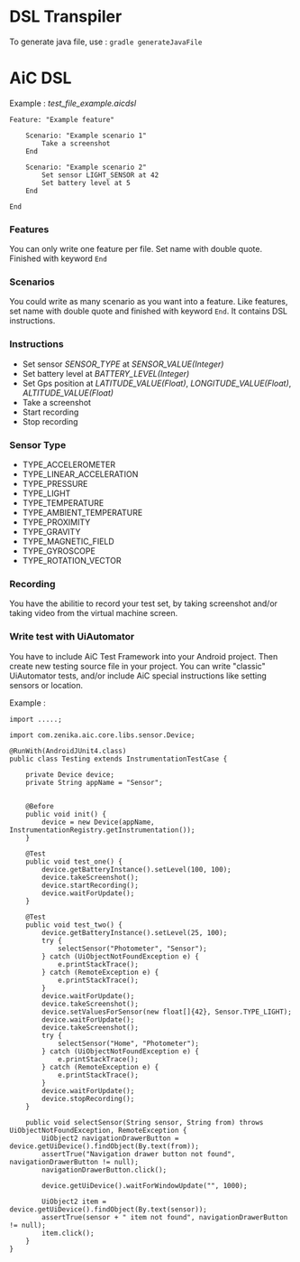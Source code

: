 # DSL Transpiler

To generate java file, use :
`gradle generateJavaFile`

# AiC DSL

Example : *test_file_example.aicdsl*

    Feature: "Example feature"
    
        Scenario: "Example scenario 1"
            Take a screenshot
        End
        
        Scenario: "Example scenario 2"
            Set sensor LIGHT_SENSOR at 42
            Set battery level at 5
        End
        
    End


### Features
You can only write one feature per file. Set name with double quote. Finished with keyword ```End```

### Scenarios
You could write as many scenario as you want into a feature. Like features, set name with double quote and finished with keyword ```End```. It contains DSL instructions.

### Instructions
* Set sensor *SENSOR_TYPE* at *SENSOR_VALUE(Integer)* 
* Set battery level at *BATTERY_LEVEL(Integer)*
* Set Gps position at *LATITUDE_VALUE(Float)*, *LONGITUDE_VALUE(Float)*, *ALTITUDE_VALUE(Float)*
* Take a screenshot
* Start recording
* Stop recording

### Sensor Type

* TYPE_ACCELEROMETER
* TYPE_LINEAR_ACCELERATION
* TYPE_PRESSURE
* TYPE_LIGHT
* TYPE_TEMPERATURE
* TYPE_AMBIENT_TEMPERATURE
* TYPE_PROXIMITY
* TYPE_GRAVITY
* TYPE_MAGNETIC_FIELD
* TYPE_GYROSCOPE
* TYPE_ROTATION_VECTOR

### Recording
You have the abilitie to record your test set, by taking screenshot and/or taking video from the virtual machine screen.

### Write test with UiAutomator
You have to include AiC Test Framework into your Android project.
Then create new testing source file in your project.
You can write "classic" UiAutomator tests, and/or include AiC special instructions like setting sensors or location.

Example :

    import .....;
    
    import com.zenika.aic.core.libs.sensor.Device;
    
    @RunWith(AndroidJUnit4.class)
    public class Testing extends InstrumentationTestCase {
    
    	private Device device;
    	private String appName = "Sensor";
    
    
        @Before
        public void init() {
            device = new Device(appName, InstrumentationRegistry.getInstrumentation());
    	}
    
    	@Test
    	public void test_one() {
    		device.getBatteryInstance().setLevel(100, 100);
    		device.takeScreenshot();
    		device.startRecording();
    		device.waitForUpdate();
    	}
    
    	@Test
    	public void test_two() {
    		device.getBatteryInstance().setLevel(25, 100);
    		try {
    			selectSensor("Photometer", "Sensor");
    		} catch (UiObjectNotFoundException e) {
    			e.printStackTrace();
    		} catch (RemoteException e) {
    			e.printStackTrace();
    		}
    		device.waitForUpdate();
    		device.takeScreenshot();
    		device.setValuesForSensor(new float[]{42}, Sensor.TYPE_LIGHT);
    		device.waitForUpdate();
    		device.takeScreenshot();
    		try {
    			selectSensor("Home", "Photometer");
    		} catch (UiObjectNotFoundException e) {
    			e.printStackTrace();
    		} catch (RemoteException e) {
    			e.printStackTrace();
    		}
    		device.waitForUpdate();
    		device.stopRecording();
    	}
    	
        public void selectSensor(String sensor, String from) throws UiObjectNotFoundException, RemoteException {
    		UiObject2 navigationDrawerButton = device.getUiDevice().findObject(By.text(from));
    		assertTrue("Navigation drawer button not found", navigationDrawerButton != null);
    		navigationDrawerButton.click();
    
    		device.getUiDevice().waitForWindowUpdate("", 1000);
    
    		UiObject2 item = device.getUiDevice().findObject(By.text(sensor));
    		assertTrue(sensor + " item not found", navigationDrawerButton != null);
    		item.click();
    	}
    }
